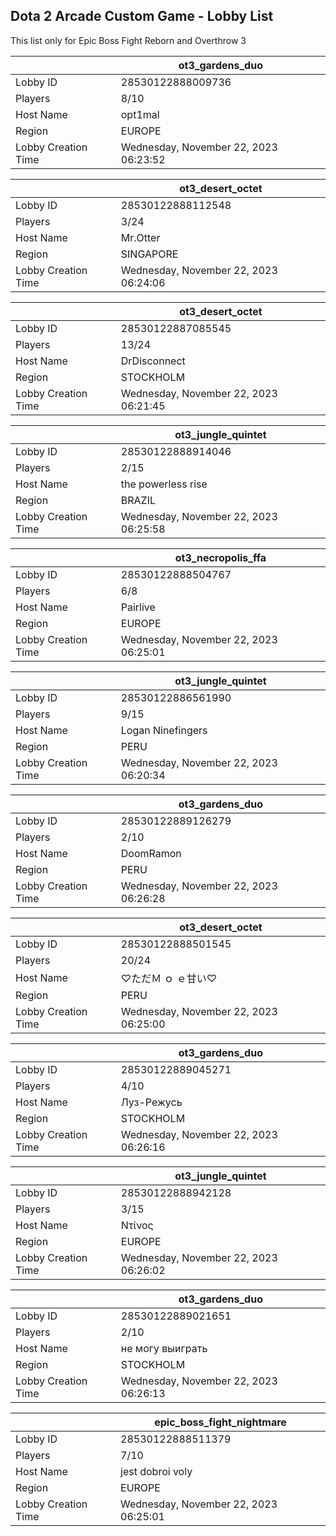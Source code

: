 ## Dota 2 Arcade Custom Game - Lobby List

This list only for Epic Boss Fight Reborn and Overthrow 3

|  | ot3_gardens_duo |
| ------ | ------ |
| Lobby ID | 28530122888009736 |
| Players | 8/10 |
| Host Name | opt1mal |
| Region | EUROPE |
| Lobby Creation Time | Wednesday, November 22, 2023 06:23:52 |


|  | ot3_desert_octet |
| ------ | ------ |
| Lobby ID | 28530122888112548 |
| Players | 3/24 |
| Host Name | Mr.Otter |
| Region | SINGAPORE |
| Lobby Creation Time | Wednesday, November 22, 2023 06:24:06 |


|  | ot3_desert_octet |
| ------ | ------ |
| Lobby ID | 28530122887085545 |
| Players | 13/24 |
| Host Name | DrDisconnect |
| Region | STOCKHOLM |
| Lobby Creation Time | Wednesday, November 22, 2023 06:21:45 |


|  | ot3_jungle_quintet |
| ------ | ------ |
| Lobby ID | 28530122888914046 |
| Players | 2/15 |
| Host Name | the powerless rise |
| Region | BRAZIL |
| Lobby Creation Time | Wednesday, November 22, 2023 06:25:58 |


|  | ot3_necropolis_ffa |
| ------ | ------ |
| Lobby ID | 28530122888504767 |
| Players | 6/8 |
| Host Name | Pairlive |
| Region | EUROPE |
| Lobby Creation Time | Wednesday, November 22, 2023 06:25:01 |


|  | ot3_jungle_quintet |
| ------ | ------ |
| Lobby ID | 28530122886561990 |
| Players | 9/15 |
| Host Name | Logan Ninefingers |
| Region | PERU |
| Lobby Creation Time | Wednesday, November 22, 2023 06:20:34 |


|  | ot3_gardens_duo |
| ------ | ------ |
| Lobby ID | 28530122889126279 |
| Players | 2/10 |
| Host Name | DoomRamon |
| Region | PERU |
| Lobby Creation Time | Wednesday, November 22, 2023 06:26:28 |


|  | ot3_desert_octet |
| ------ | ------ |
| Lobby ID | 28530122888501545 |
| Players | 20/24 |
| Host Name | ♡ただＭ ｏ ｅ甘い♡ |
| Region | PERU |
| Lobby Creation Time | Wednesday, November 22, 2023 06:25:00 |


|  | ot3_gardens_duo |
| ------ | ------ |
| Lobby ID | 28530122889045271 |
| Players | 4/10 |
| Host Name | Луз-Режусь |
| Region | STOCKHOLM |
| Lobby Creation Time | Wednesday, November 22, 2023 06:26:16 |


|  | ot3_jungle_quintet |
| ------ | ------ |
| Lobby ID | 28530122888942128 |
| Players | 3/15 |
| Host Name | Ντίνος |
| Region | EUROPE |
| Lobby Creation Time | Wednesday, November 22, 2023 06:26:02 |


|  | ot3_gardens_duo |
| ------ | ------ |
| Lobby ID | 28530122889021651 |
| Players | 2/10 |
| Host Name | не могу выиграть |
| Region | STOCKHOLM |
| Lobby Creation Time | Wednesday, November 22, 2023 06:26:13 |


|  | epic_boss_fight_nightmare |
| ------ | ------ |
| Lobby ID | 28530122888511379 |
| Players | 7/10 |
| Host Name | jest dobroi voly |
| Region | EUROPE |
| Lobby Creation Time | Wednesday, November 22, 2023 06:25:01 |


